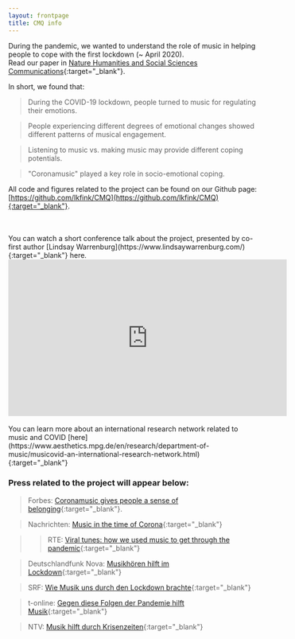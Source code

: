```yaml
---
layout: frontpage
title: CMQ info
---
```


During the pandemic, we wanted to understand the role of music in helping people to cope with the first lockdown (~ April 2020).  
Read our paper in [Nature Humanities and Social Sciences Communications](https://doi.org/10.1057/s41599-021-00858-y.){:target="_blank"}.   


In short, we found that:   

> During the COVID-19 lockdown, people turned to music for regulating their emotions.  

> People experiencing different degrees of emotional changes showed different patterns of musical engagement.  

> Listening to music vs. making music may provide different coping potentials.  

> "Coronamusic" played a key role in socio-emotional coping.  


All code and figures related to the project can be found on our Github page: [https://github.com/lkfink/CMQ](https://github.com/lkfink/CMQ){:target="_blank"}.  

<br>
<br>
You can watch a short conference talk about the project, presented by co-first author [Lindsay Warrenburg](https://www.lindsaywarrenburg.com/){:target="_blank"} here.

<iframe width="560" height="315" src="https://www.youtube.com/embed/qnR8fWfyVEo" title="YouTube video player" frameborder="0" allow="accelerometer; autoplay; clipboard-write; encrypted-media; gyroscope; picture-in-picture" allowfullscreen></iframe>
  
<br>
<br>
You can learn more about an international research network related to music and COVID [here](https://www.aesthetics.mpg.de/en/research/department-of-music/musicovid-an-international-research-network.html){:target="_blank"}


### Press related to the project will appear below: 
> Forbes: [Coronamusic gives people a sense of belonging](https://www.forbes.com/sites/evaamsen/2021/02/27/coronamusic-gives-people-a-sense-of-belonging-according-to-research/){:target="_blank"}. 

> Nachrichten: [Music in the time of Corona](https://nachrichten.idw-online.de/2020/04/20/music-in-the-time-of-corona/){:target="_blank"}

> > RTE: [Viral tunes: how we used music to get through the pandemic](https://www.rte.ie/brainstorm/2021/0727/1237479-music-pandemic-lockdown-research/){:target="_blank"}

> Deutschlandfunk Nova: [Musikhören hilft im Lockdown](https://www.deutschlandfunknova.de/nachrichten/studie-musikhoeren-hilft-im-lockdown){:target="_blank"}

> SRF: [Wie Musik uns durch den Lockdown brachte](https://www.srf.ch/kultur/musik/studie-zu-musik-in-der-krise-wie-musik-uns-durch-den-lockdown-brachte){:target="_blank"}

> t-online: [Gegen diese Folgen der Pandemie hilft Musik](https://www.t-online.de/gesundheit/krankheiten-symptome/id_90512154/corona-krise-musik-hilft-gegen-corona-stress.html){:target="_blank"}

> NTV: [Musik hilft durch Krisenzeiten](https://www.n-tv.de/wissen/Musik-hilft-durch-Krisenzeiten-article22704153.html){:target="_blank"}



